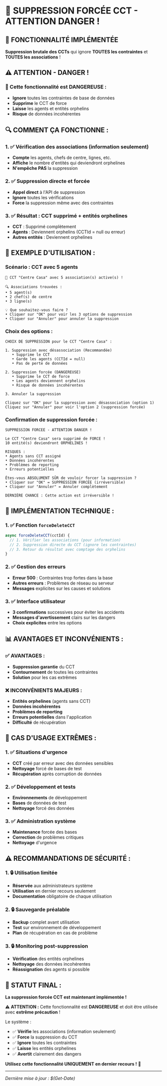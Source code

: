 # 🚨 SUPPRESSION FORCÉE CCT - ATTENTION DANGER !

## 🎯 **FONCTIONNALITÉ IMPLÉMENTÉE**

**Suppression brutale des CCTs** qui ignore **TOUTES les contraintes** et **TOUTES les associations** !

## ⚠️ **ATTENTION - DANGER !**

### **🚨 Cette fonctionnalité est DANGEREUSE :**
- **Ignore** toutes les contraintes de base de données
- **Supprime** le CCT de force
- **Laisse** les agents et entités orphelins
- **Risque** de données incohérentes

## 🔍 **COMMENT ÇA FONCTIONNE :**

### **1. ✅ Vérification des associations (information seulement)**
- **Compte** les agents, chefs de centre, lignes, etc.
- **Affiche** le nombre d'entités qui deviendront orphelines
- **N'empêche PAS** la suppression

### **2. ✅ Suppression directe et forcée**
- **Appel direct** à l'API de suppression
- **Ignore** toutes les vérifications
- **Force** la suppression même avec des contraintes

### **3. ✅ Résultat : CCT supprimé + entités orphelines**
- **CCT** : Supprimé complètement
- **Agents** : Deviennent orphelins (CCTId = null ou erreur)
- **Autres entités** : Deviennent orphelines

## 🧪 **EXEMPLE D'UTILISATION :**

### **Scénario : CCT avec 5 agents**
```
🚨 CCT "Centre Casa" avec 5 association(s) active(s) !

🔍 Associations trouvées :
• 5 agent(s)
• 2 chef(s) de centre
• 3 ligne(s)

💡 Que souhaitez-vous faire ?
• Cliquer sur "OK" pour voir les 3 options de suppression
• Cliquer sur "Annuler" pour annuler la suppression
```

### **Choix des options :**
```
CHOIX DE SUPPRESSION pour le CCT "Centre Casa" :

1. Suppression avec désassociation (Recommandée)
   • Supprime le CCT
   • Garde les agents (CCTId = null)
   • Pas de perte de données

2. Suppression forcée (DANGEREUSE)
   • Supprime le CCT de force
   • Les agents deviennent orphelins
   • Risque de données incohérentes

3. Annuler la suppression

Cliquez sur "OK" pour la suppression avec désassociation (option 1)
Cliquez sur "Annuler" pour voir l'option 2 (suppression forcée)
```

### **Confirmation de suppression forcée :**
```
SUPPRESSION FORCEE - ATTENTION DANGER !

Le CCT "Centre Casa" sera supprimé de FORCE !
10 entité(s) deviendront ORPHELINES !

RISQUES :
• Agents sans CCT assigné
• Données incohérentes
• Problèmes de reporting
• Erreurs potentielles

Êtes-vous ABSOLUMENT SÛR de vouloir forcer la suppression ?
• Cliquer sur "OK" = SUPPRESSION FORCÉE (irréversible)
• Cliquer sur "Annuler" = Annuler complètement

DERNIÈRE CHANCE : Cette action est irréversible !
```

## 🔧 **IMPLÉMENTATION TECHNIQUE :**

### **1. ✅ Fonction `forceDeleteCCT`**
```javascript
async forceDeleteCCT(cctId) {
  // 1. Vérifier les associations (pour information)
  // 2. Suppression directe du CCT (ignore les contraintes)
  // 3. Retour du résultat avec comptage des orphelins
}
```

### **2. ✅ Gestion des erreurs**
- **Erreur 500** : Contraintes trop fortes dans la base
- **Autres erreurs** : Problèmes de réseau ou serveur
- **Messages** explicites sur les causes et solutions

### **3. ✅ Interface utilisateur**
- **3 confirmations** successives pour éviter les accidents
- **Messages d'avertissement** clairs sur les dangers
- **Choix explicites** entre les options

## 📊 **AVANTAGES ET INCONVÉNIENTS :**

### **✅ AVANTAGES :**
- **Suppression garantie** du CCT
- **Contournement** de toutes les contraintes
- **Solution** pour les cas extrêmes

### **❌ INCONVÉNIENTS MAJEURS :**
- **Entités orphelines** (agents sans CCT)
- **Données incohérentes**
- **Problèmes de reporting**
- **Erreurs potentielles** dans l'application
- **Difficulté** de récupération

## 🚨 **CAS D'USAGE EXTRÊMES :**

### **1. ✅ Situations d'urgence**
- **CCT** créé par erreur avec des données sensibles
- **Nettoyage** forcé de bases de test
- **Récupération** après corruption de données

### **2. ✅ Développement et tests**
- **Environnements** de développement
- **Bases** de données de test
- **Nettoyage** forcé des données

### **3. ✅ Administration système**
- **Maintenance** forcée des bases
- **Correction** de problèmes critiques
- **Nettoyage** d'urgence

## ⚠️ **RECOMMANDATIONS DE SÉCURITÉ :**

### **1. 🔒 Utilisation limitée**
- **Réservée** aux administrateurs système
- **Utilisation** en dernier recours seulement
- **Documentation** obligatoire de chaque utilisation

### **2. 🔒 Sauvegarde préalable**
- **Backup** complet avant utilisation
- **Test** sur environnement de développement
- **Plan** de récupération en cas de problème

### **3. 🔒 Monitoring post-suppression**
- **Vérification** des entités orphelines
- **Nettoyage** des données incohérentes
- **Réassignation** des agents si possible

## 🚀 **STATUT FINAL :**

**La suppression forcée CCT est maintenant implémentée !**

⚠️ **ATTENTION :** Cette fonctionnalité est **DANGEREUSE** et doit être utilisée avec **extrême précaution** !

Le système :
- ✅ **Vérifie** les associations (information seulement)
- ✅ **Force** la suppression du CCT
- ✅ **Ignore** toutes les contraintes
- ✅ **Laisse** les entités orphelines
- ✅ **Avertit** clairement des dangers

**Utilisez cette fonctionnalité UNIQUEMENT en dernier recours !** 🚨

---

*Dernière mise à jour : $(Get-Date)*







